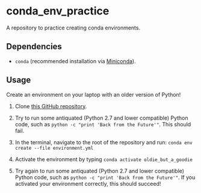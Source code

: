 # conda_env_practice
A repository to practice creating conda environments.

## Dependencies

- `conda` (recommended installation via [Miniconda](https://docs.conda.io/en/latest/miniconda.html)).

## Usage

Create an environment on your laptop with an older version of Python!

1. Clone [this GitHub repository](https://github.com/ttimbers/conda_env_practice/blob/main/README.md).

2. Try to run some antiquated (Python 2.7 and lower compatible) Python code, such as `python -c "print 'Back from the Future'"`. This should fail.

3. In the terminal, navigate to the root of the repository and run: `conda env create --file environment.yml`

4. Activate the environment by typing `conda activate oldie_but_a_goodie` 

5. Try again to run some antiquated (Python 2.7 and lower compatible) Python code, such as `python -c "print 'Back from the Future'"`. If you activated your environment correctly, this should succeed!
